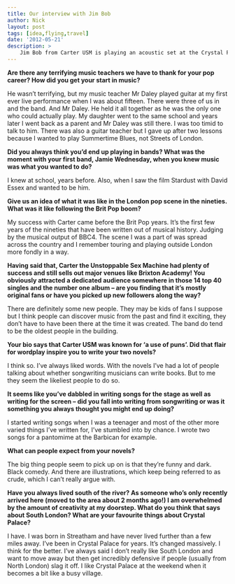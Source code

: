 ```yaml
---
title: Our interview with Jim Bob
author: Nick
layout: post
tags: [idea,flying,travel]
date: '2012-05-21'
description: >
    Jim Bob from Carter USM is playing an acoustic set at the Crystal Palace Festival. He's given us a quick interview so read on to find out more from this amazing local musician!
---
```

**Are there any terrifying music teachers we have to thank for your pop career? How did you get your start in music?**

He wasn’t terrifying, but my music teacher Mr Daley played guitar at my first ever live performance when I was about fifteen. There were three of us in and the band. And Mr Daley. He held it all together as he was the only one who could actually play. My daughter went to the same school and years later I went back as a parent and Mr Daley was still there. I was too timid to talk to him. There was also a guitar teacher but I gave up after two lessons because I wanted to play Summertime Blues, not Streets of London.

**Did you always think you’d end up playing in bands? What was the moment with your first band, Jamie Wednesday, when you knew music was what you wanted to do?**

I knew at school, years before. Also, when I saw the film Stardust with David Essex and wanted to be him.

**Give us an idea of what it was like in the London pop scene in the nineties. What was it like following the Brit Pop boom?**

My success with Carter came before the Brit Pop years. It’s the first few years of the nineties that have been written out of musical history. Judging by the musical output of BBC4. The scene I was a part of was spread across the country and I remember touring and playing outside London more fondly in a way.

**Having said that, Carter the Unstoppable Sex Machine had plenty of success and still sells out major venues like Brixton Academy! You obviously attracted a dedicated audience somewhere in those 14 top 40 singles and the number one album – are you finding that it’s mostly original fans or have you picked up new followers along the way?**

There are definitely some new people. They may be kids of fans I suppose but I think people can discover music from the past and find it exciting, they don’t have to have been there at the time it was created. The band do tend to be the oldest people in the building.

**Your bio says that Carter USM was known for ‘a use of puns’. Did that flair for wordplay inspire you to write your two novels?**

I think so. I’ve always liked words. With the novels I’ve had a lot of people talking about whether songwriting musicians can write books. But to me they seem the likeliest people to do so.

**It seems like you’ve dabbled in writing songs for the stage as well as writing for the screen – did you fall into writing from songwriting or was it something you always thought you might end up doing?**

I started writing songs when I was a teenager and most of the other more varied things I’ve written for, I’ve stumbled into by chance. I wrote two songs for a pantomime at the Barbican for example.

**What can people expect from your novels?**

The big thing people seem to pick up on is that they’re funny and dark. Black comedy. And there are illustrations, which keep being referred to as crude, which I can’t really argue with.

**Have you always lived south of the river? As someone who’s only recently arrived here (moved to the area about 2 months ago!) I am overwhelmed by the amount of creativity at my doorstep. What do you think that says about South London? What are your favourite things about Crystal Palace?**

I have. I was born in Streatham and have never lived further than a few miles away. I’ve been in Crystal Palace for years. It’s changed massively. I think for the better. I’ve always said I don’t really like South London and want to move away but then get incredibly defensive if people (usually from North London) slag it off. I like Crystal Palace at the weekend when it becomes a bit like a busy village.